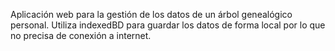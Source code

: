 Aplicación web para la gestión de los datos de un árbol genealógico personal.
Utiliza indexedBD para guardar los datos de forma local por lo que no precisa de conexión a internet.